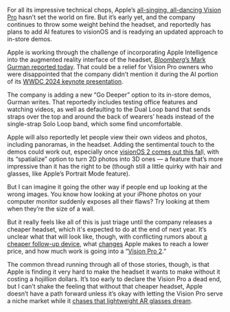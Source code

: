 For all its impressive technical chops, Apple’s [all-singing, all-dancing Vision Pro](/24054862/apple-vision-pro-review-vr-ar-headset-features-price) hasn’t set the world on fire. But it’s early yet, and the company continues to throw some weight behind the headset, and reportedly has plans to add AI features to visionOS and is readying an updated approach to in-store demos.

Apple is working through the challenge of incorporating Apple Intelligence into the augmented reality interface of the headset, [*Bloomberg*’s Mark Gurman reported today](https://www.bloomberg.com/news/newsletters/2024-06-30/apple-s-longer-lasting-devices-ios-19-and-apple-intelligence-on-the-vision-pro-ly1jnrw4?srnd=undefined). That could be a relief for Vision Pro owners who were disappointed that the company didn’t mention it during the AI portion of its [WWDC 2024 keynote presentation](/2024/6/10/24171999/apple-wwdc-2024-news-rumors-announcements-ios-18-ai).

The company is adding a new “Go Deeper” option to its in-store demos, Gurman writes. That reportedly includes testing office features and watching videos, as well as defaulting to the Dual Loop band that sends straps over the top and around the back of wearers’ heads instead of the single-strap Solo Loop band, which some find uncomfortable.

Apple will also reportedly let people view their own videos and photos, including panoramas, in the headset. Adding the sentimental touch to the demos could work out, especially once [visionOS 2 comes out this fal](/2024/6/10/24171950/apple-vision-pro-wwdc-2024-visionos-2-first-party-native-apps)l, with its “spatialize” option to turn 2D photos into 3D ones — a feature that’s more impressive than it has the right to be (though still a little quirky with hair and glasses, like Apple’s Portrait Mode feature).

But I can imagine it going the other way if people end up looking at the wrong images. You know how looking at your iPhone photos on your computer monitor suddenly exposes all their flaws? Try looking at them when they’re the size of a wall.

But it really feels like all of this is just triage until the company releases a cheaper headset, which it's expected to do at the end of next year. It’s unclear what that will look like, though, with conflicting rumors about [a cheaper follow-up device](/2024/6/29/24188799/the-vision-pro-follow-up-may-get-lower-res-displays), what [changes](/2024/6/18/24181106/apple-vision-pro-team-cheaper-headset) Apple makes to reach a lower price, and how much work is going into a “[Vision Pro 2](https://www.bloomberg.com/news/newsletters/2024-06-23/apple-vision-plans-cheaper-model-in-late-2025-vision-pro-2-in-2026-ar-glasses-lxrjk6wu).”

The common thread running through all of those stories, though, is that Apple is finding it very hard to make the headset it wants to make without it costing a *hojillion* dollars. It’s too early to declare the Vision Pro a dead end, but I can’t shake the feeling that without that cheaper headset, Apple doesn’t have a path forward unless it’s okay with letting the Vision Pro serve a niche market while it [chases that lightweight AR glasses dream](/2024/6/23/24184442/apples-rumored-ar-glasses-are-still-a-long-way-from-reality).
